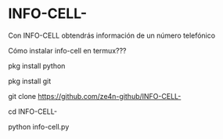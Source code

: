 # INFO-CELL-
Con INFO-CELL obtendrás información de un número telefónico 

Cómo instalar info-cell en termux??? 


pkg install python

pkg install git

git clone https://github.com/ze4n-github/INFO-CELL-

cd INFO-CELL- 


python info-cell.py
